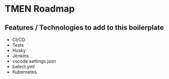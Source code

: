 # TMEN Roadmap

## Features / Technologies to add to this boilerplate

-   CI/CD
-   Tests
-   Husky
-   Jenkins
-   vscode settings.json
-   batect.yml
-   Kubernetes
